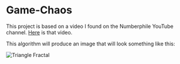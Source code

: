 # Game-Chaos

This project is based on a video I found on the Numberphile YouTube channel. [Here](https://www.youtube.com/watch?v=kbKtFN71Lfs) is that video.

This algorithm will produce an image that will look something like this:

![Triangle Fractal](https://github.com/johneastman/Game-Chaos/blob/master/misc%20files/trianglular_fractal.PNG)
